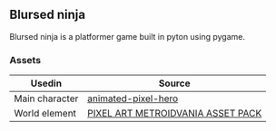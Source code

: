 ## Blursed ninja
Blursed ninja is a platformer game built in pyton using pygame.

### Assets
| Usedin | Source |
| ----------- | ----------- |
| Main character | [animated-pixel-hero](https://rvros.itch.io/animated-pixel-hero) |
| World element  |  [PIXEL ART METROIDVANIA ASSET PACK](https://o-lobster.itch.io/platformmetroidvania-pixel-art-asset-pack) |
